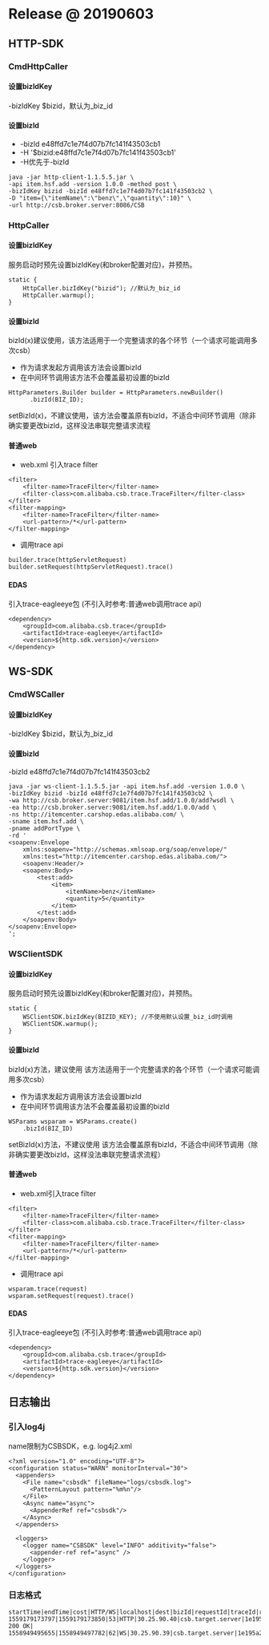# Release @ 20190603

## HTTP-SDK
### CmdHttpCaller
#### 设置bizIdKey
-bizIdKey $bizid，默认为_biz_id

#### 设置bizId
* -bizId e48ffd7c1e7f4d07b7fc141f43503cb1
* -H '$bizid:e48ffd7c1e7f4d07b7fc141f43503cb1'
* -H优先于-bizId
```
java -jar http-client-1.1.5.5.jar \
-api item.hsf.add -version 1.0.0 -method post \
-bizIdKey bizid -bizId e48ffd7c1e7f4d07b7fc141f43503cb2 \
-D "item={\"itemName\":\"benz\",\"quantity\":10}" \
-url http://csb.broker.server:8086/CSB
```

### HttpCaller
#### 设置bizIdKey
服务启动时预先设置bizIdKey(和broker配置对应)，并预热。
```
static {
    HttpCaller.bizIdKey("bizid"); //默认为_biz_id
    HttpCaller.warmup();
}
```
#### 设置bizId
bizId(x)建议使用，该方法适用于一个完整请求的各个环节（一个请求可能调用多次csb）
* 作为请求发起方调用该方法会设置bizId
* 在中间环节调用该方法不会覆盖最初设置的bizId
```
HttpParameters.Builder builder = HttpParameters.newBuilder()
      .bizId(BIZ_ID);
```
setBizId(x)，不建议使用，该方法会覆盖原有bizId，不适合中间环节调用（除非确实要更改bizId，这样没法串联完整请求流程

#### 普通web
* web.xml 引入trace filter
```
<filter>
    <filter-name>TraceFilter</filter-name>
    <filter-class>com.alibaba.csb.trace.TraceFilter</filter-class>
</filter>
<filter-mapping>
    <filter-name>TraceFilter</filter-name>
    <url-pattern>/*</url-pattern>
</filter-mapping>
```
* 调用trace api
```
builder.trace(httpServletRequest)
builder.setRequest(httpServletRequest).trace()
```
#### EDAS
引入trace-eagleeye包 (不引入时参考:普通web调用trace api)
```
<dependency>
    <groupId>com.alibaba.csb.trace</groupId>
    <artifactId>trace-eagleeye</artifactId>
    <version>${http.sdk.version}</version>
</dependency>
```

## WS-SDK
### CmdWSCaller
#### 设置bizIdKey
-bizIdKey $bizid，默认为_biz_id
#### 设置bizId
-bizId e48ffd7c1e7f4d07b7fc141f43503cb2
```
java -jar ws-client-1.1.5.5.jar -api item.hsf.add -version 1.0.0 \
-bizIdKey bizid -bizId e48ffd7c1e7f4d07b7fc141f43503cb2 \
-wa http://csb.broker.server:9081/item.hsf.add/1.0.0/add?wsdl \
-ea http://csb.broker.server:9081/item.hsf.add/1.0.0/add \
-ns http://itemcenter.carshop.edas.alibaba.com/ \
-sname item.hsf.add \
-pname addPortType \
-rd '
<soapenv:Envelope
    xmlns:soapenv="http://schemas.xmlsoap.org/soap/envelope/"
    xmlns:test="http://itemcenter.carshop.edas.alibaba.com/">
    <soapenv:Header/>
    <soapenv:Body>
        <test:add>
            <item>
                <itemName>benz</itemName>
                <quantity>5</quantity>
            </item>
        </test:add>
    </soapenv:Body>
</soapenv:Envelope>
';
```
### WSClientSDK
#### 设置bizIdKey
服务启动时预先设置bizIdKey(和broker配置对应)，并预热。
```
static {
    WSClientSDK.bizIdKey(BIZID_KEY); //不使用默认设置_biz_id时调用
    WSClientSDK.warmup();
}
```
#### 设置bizId
bizId(x)方法，建议使用
     该方法适用于一个完整请求的各个环节（一个请求可能调用多次csb）

* 作为请求发起方调用该方法会设置bizId
* 在中间环节调用该方法不会覆盖最初设置的bizId
```
WSParams wsparam = WSParams.create()
    .bizId(BIZ_ID)
```
setBizId(x)方法，不建议使用
    该方法会覆盖原有bizId，不适合中间环节调用（除非确实要更改bizId，这样没法串联完整请求流程）

#### 普通web
* web.xml引入trace filter
```
<filter>
    <filter-name>TraceFilter</filter-name>
    <filter-class>com.alibaba.csb.trace.TraceFilter</filter-class>
</filter>
<filter-mapping>
    <filter-name>TraceFilter</filter-name>
    <url-pattern>/*</url-pattern>
</filter-mapping>
```

* 调用trace api
```
wsparam.trace(request)
wsparam.setRequest(request).trace()
```
#### EDAS
引入trace-eagleeye包 (不引入时参考:普通web调用trace api)
```
<dependency>
    <groupId>com.alibaba.csb.trace</groupId>
    <artifactId>trace-eagleeye</artifactId>
    <version>${http.sdk.version}</version>
</dependency>
```

## 日志输出
### 引入log4j
name限制为CSBSDK，e.g. log4j2.xml
```
<?xml version="1.0" encoding="UTF-8"?>
<configuration status="WARN" monitorInterval="30">
  <appenders>
    <File name="csbsdk" fileName="logs/csbsdk.log">
      <PatternLayout pattern="%m%n"/>
    </File>
    <Async name="async">
      <AppenderRef ref="csbsdk"/>
    </Async>
  </appenders>

  <loggers>
    <logger name="CSBSDK" level="INFO" additivity="false">
      <appender-ref ref="async" />
    </logger>
  </loggers>
</configuration>
```
### 日志格式
```
startTime|endTime|cost|HTTP/WS|localhost|dest|bizId|requestId|traceId|rpcId|api|version|ak|sk|method|ur|httpcode|httpreturn|msg
1559179173797|1559179173850|53|HTTP|30.25.90.40|csb.target.server|1e195a2815591791594031001d6512|1e195a2815591791737961004d6512|1e195a2815591791737961005d6512|0|item.hsf.remove|1.0.0|||GET|http://csb.target.server:8086/CSB|200|HTTP/1.1 200 OK|
1558949495655|1558949497782|62|WS|30.25.90.39|csb.target.server|1e195a2715589494944221001d5b76|1e195a2715589494954281002d5b76|1e195a2715589494969271003d5b76|0|item.dubbo.add|1.0.0|||add|http://csb.target.server:9081/item.dubbo.add/1.0.0/add|200||
```